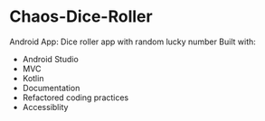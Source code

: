 # Chaos-Dice-Roller
Android App: Dice roller app with random lucky number
Built with:
* Android Studio
* MVC
* Kotlin
* Documentation
* Refactored coding practices
* Accessiblity
